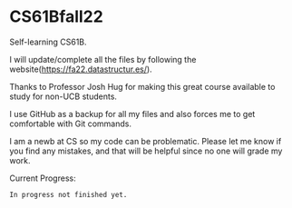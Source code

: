 # CS61Bfall22
Self-learning CS61B.


I will update/complete all the files by following the website(https://fa22.datastructur.es/).


Thanks to Professor Josh Hug for making this great course available to study for non-UCB students.


I use GitHub as a backup for all my files and also forces me to get comfortable with Git commands.


I am a newb at CS so my code can be problematic. Please let me know if you find any mistakes, and that will be helpful since no one will grade my work.


Current Progress:

    In progress not finished yet.

